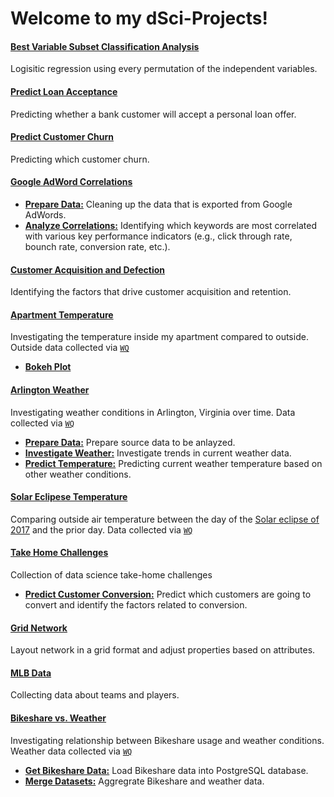 # Welcome to my dSci-Projects!

#### [Best Variable Subset Classification Analysis](https://github.com/CurtLH/dSci-Projects/blob/master/p01_best_variable_subset/best_subset_classification_analysis.ipynb)
Logisitic regression using every permutation of the independent variables.

#### [Predict Loan Acceptance](https://curtlh.github.io/dSci-Projects/p02_predict_loan_acceptance/predict_loan_acceptance.nb.html)
Predicting whether a bank customer will accept a personal loan offer.

#### [Predict Customer Churn](https://curtlh.github.io/dSci-Projects/p03_predict_customer_churn/predict_customer_churn.nb.html)
Predicting which customer churn.

#### [Google AdWord Correlations](https://github.com/CurtLH/dSci-Projects/tree/master/p04_google_adword_correlation)
- [**Prepare Data:**](https://github.com/CurtLH/dSci-Projects/blob/master/p04_google_adword_correlation/clean_up_adword_data.ipynb)
Cleaning up the data that is exported from Google AdWords.
- [**Analyze Correlations:**](https://curtlh.github.io/dSci-Projects/p04_google_adword_correlation/correlations_of_adwords.nb.html)
Identifying which keywords are most correlated with various key performance indicators (e.g., click through rate, bounch rate, conversion rate, etc.).

#### [Customer Acquisition and Defection](https://curtlh.github.io/dSci-Projects/p05_customer_acquisition_and_defection/acquisition_vs_retention_models.nb.html)
Identifying the factors that drive customer acquisition and retention.

#### [Apartment Temperature](https://curtlh.github.io/dSci-Projects/p09_apartment_temperatures/its_too_hot.html)
Investigating the temperature inside my apartment compared to outside. Outside data collected via [`WQ`](https://github.com/CurtLH/WQ)
- [**Bokeh Plot**](https://curtlh.github.io/bokeh/apartment_temp/temps.html)

#### [Arlington Weather](https://github.com/CurtLH/dSci-Projects/tree/master/p10_arlington_weather)
Investigating weather conditions in Arlington, Virginia over time. Data collected via [`WQ`](https://github.com/CurtLH/WQ)
- [**Prepare Data:**](https://github.com/CurtLH/dSci-Projects/blob/master/p10_arlington_weather/Arlington%20Weather.ipynb) Prepare source data to be anlayzed.
- [**Investigate Weather:**](https://curtlh.github.io/dSci-Projects/p10_arlington_weather/investigate_weather.html) Investigate trends in current weather data. 
- [**Predict Temperature:**](https://curtlh.github.io/dSci-Projects/p10_arlington_weather/predicting_temperature.html) Predicting current weather temperature based on other weather conditions.

#### [Solar Eclipese Temperature](https://curtlh.github.io/dSci-Projects/p11_total_eclipse_temperatures/outside_temperatures.nb.html)
Comparing outside air temperature between the day of the [Solar eclipse of 2017](https://en.wikipedia.org/wiki/Solar_eclipse_of_August_21,_2017) and the prior day. Data collected via [`WQ`](https://github.com/CurtLH/WQ)

#### [Take Home Challenges](https://github.com/CurtLH/dSci-Projects/tree/master/p13_dSci_challenges)
Collection of data science take-home challenges
- [**Predict Customer Conversion:**](https://curtlh.github.io/dSci-Projects/p13_dSci_challenges/q1_conversion_rate/conversion_rate.nb.html)
Predict which customers are going to convert and identify the factors related to conversion.

#### [Grid Network](https://curtlh.github.io/dSci-Projects/p14_grid_network/igraph_example.nb.html)
Layout network in a grid format and adjust properties based on attributes.

#### [MLB Data](https://github.com/CurtLH/dSci-Projects/tree/master/p15_mlb_stats)
Collecting data about teams and players.

#### [Bikeshare vs. Weather](https://github.com/CurtLH/dSci-Projects/tree/master/p17_bikeshare)
Investigating relationship between Bikeshare usage and weather conditions. Weather data collected via [`WQ`](https://github.com/CurtLH/WQ)

- [**Get Bikeshare Data:**](https://github.com/CurtLH/dSci-Projects/blob/master/p17_bikeshare/get_bikeshare_data.ipynb) Load Bikeshare data into PostgreSQL database.
- [**Merge Datasets:**](https://github.com/CurtLH/dSci-Projects/blob/master/p17_bikeshare/merge_bikeshare_and_weather_data.ipynb) Aggregrate Bikeshare and weather data.


